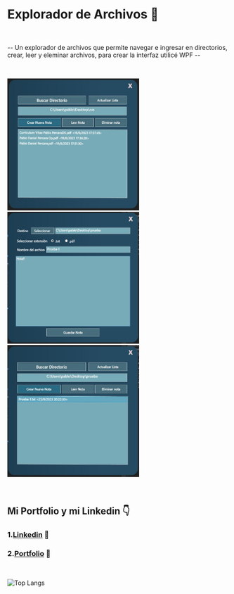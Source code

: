 ﻿<h1>Explorador de Archivos 📂</h1>

</br>

-- Un explorador de archivos que permite navegar e ingresar en directorios, crear, leer y eleminar archivos, para crear la interfaz utilicé WPF --

  
  
</br>

<img src="https://github.com/PerPab/ExploradorArchivos/blob/master/foto1.jpg" height="300" width="300"></img>
<img src="https://github.com/PerPab/ExploradorArchivos/blob/master/foto2.png" height="300" width="300"></img>
<img src="https://github.com/PerPab/ExploradorArchivos/blob/master/foto3.jpg" height="300" width="300"></img>



</br>

  

## Mi Portfolio y mi Linkedin 👇
### 1.[Linkedin](https://www.linkedin.com/in/pablo-percara/) 👦 </br>
### 2.[Portfolio](https://portfolio-pablo-percara.vercel.app/) 📖
</br>


![Top Langs](https://github-readme-stats.vercel.app/api/top-langs/?username=PerPab&layout=compact)
</br>

